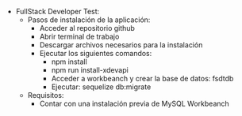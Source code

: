 - FullStack Developer Test:
	- Pasos de instalación de la aplicación:
		- Acceder al repositorio github
		- Abrir terminal de trabajo
		- Descargar archivos necesarios para la instalación
		- Ejecutar los siguientes comandos:
			- npm install
			- npm run install-xdevapi
			- Acceder a workbeanch y crear la base de datos: fsdtdb
			- Ejecutar: sequelize db:migrate
	- Requisitos:
		- Contar con una instalación previa de MySQL Workbeanch

